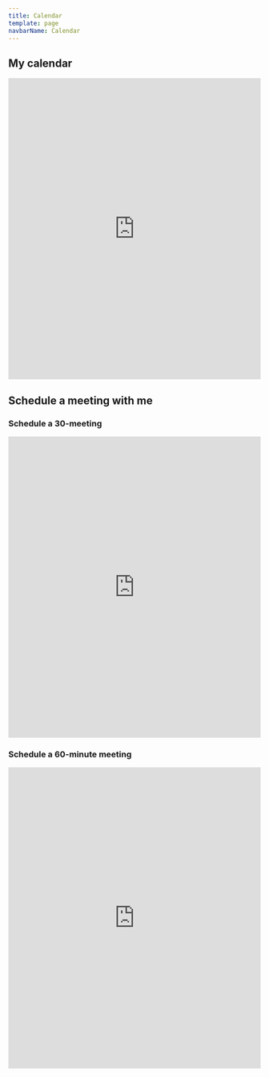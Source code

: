 ```yaml
---
title: Calendar
template: page
navbarName: Calendar
---
```


## My calendar

<iframe src="https://calendar.google.com/calendar/embed?height=600&amp;wkst=1&amp;ctz=America%2FLos_Angeles&amp;bgcolor=%23ffffff&amp;title=Eleftheria%20Beres's%20UW%20CSE%20Calendar&amp;showCalendars=0&amp;showPrint=0&amp;mode=WEEK&amp;src=ZWJlcmVzQGNzLndhc2hpbmd0b24uZWR1&amp;color=%239E69AF" style="border-width:0" width="100%" height="600" frameborder="0" scrolling="no"></iframe>

## Schedule a meeting with me

### Schedule a 30-meeting

<iframe src="https://calendar.google.com/calendar/appointments/schedules/AcZssZ3svTM15nVK0S4PQg7SirihsJRjFp8_7ioDIHmsdObipJqFyGD-ddKGLGLoBEK3coAVcwe0-BZD?gv=true" style="border: 0" width="100%" height="600" frameborder="0"></iframe>

### Schedule a 60-minute meeting

<iframe src="https://calendar.google.com/calendar/appointments/schedules/AcZssZ3ke8p28aq6q7hRhwfQLALnr99G3uTrG98vSrqaqUQxb2juEloI9XI94IHsM1w9sSCRMSbWMT7T?gv=true" style="border: 0" width="100%" height="600" frameborder="0"></iframe>
